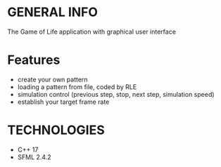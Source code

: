 # GENERAL INFO
The Game of Life application with graphical user interface

# Features
* create your own pattern
* loading a pattern from file, coded by RLE 
* simulation control (previous step, stop, next step, simulation speed)
* establish your target frame rate

# TECHNOLOGIES
* C++ 17
* SFML 2.4.2
